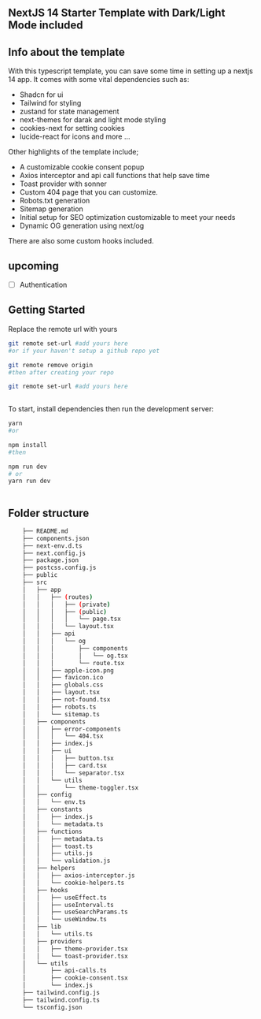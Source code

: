 ## NextJS 14 Starter Template with Dark/Light Mode included


## Info about the template 
With this typescript template, you can save some time in setting up a nextjs 14 app. It comes with some vital dependencies such as: 
- Shadcn for ui
- Tailwind for styling
- zustand for state management
- next-themes for darak and light mode styling 
- cookies-next for setting cookies 
- lucide-react for icons 
and more ...

Other highlights of the template include; 

- A customizable cookie consent popup 
- Axios interceptor and api call functions that help save time
- Toast provider with sonner  
- Custom 404 page that you can customize. 
- Robots.txt generation
- Sitemap generation
- Initial setup for SEO optimization customizable to meet your needs
- Dynamic OG generation using next/og

There are also some custom hooks included. 

## upcoming 
- [ ] Authentication 

## Getting Started

Replace the remote url with yours 

```bash
git remote set-url #add yours here 
#or if your haven't setup a github repo yet 

git remote remove origin 
#then after creating your repo 

git remote set-url #add yours here 
 
```

To start, install dependencies then run the development server:

```bash
yarn 
#or 

npm install 
#then 

npm run dev
# or
yarn run dev
 
```

## Folder structure

```bash
    ├── README.md
    ├── components.json
    ├── next-env.d.ts
    ├── next.config.js
    ├── package.json
    ├── postcss.config.js
    ├── public
    ├── src
    │   ├── app
    │   │   ├── (routes)
    │   │   │   ├── (private)
    │   │   │   ├── (public)
    │   │   │   │   └── page.tsx
    │   │   │   └── layout.tsx
    │   │   ├── api
    │   │   │   └── og
    │   │   │       ├── components
    │   │   │       │   └── og.tsx
    │   │   │       └── route.tsx
    │   │   ├── apple-icon.png
    │   │   ├── favicon.ico
    │   │   ├── globals.css
    │   │   ├── layout.tsx
    │   │   ├── not-found.tsx
    │   │   ├── robots.ts
    │   │   └── sitemap.ts
    │   ├── components
    │   │   ├── error-components
    │   │   │   └── 404.tsx
    │   │   ├── index.js
    │   │   ├── ui
    │   │   │   ├── button.tsx
    │   │   │   ├── card.tsx
    │   │   │   └── separator.tsx
    │   │   └── utils
    │   │       └── theme-toggler.tsx
    │   ├── config
    │   │   └── env.ts
    │   ├── constants
    │   │   ├── index.js
    │   │   └── metadata.ts
    │   ├── functions
    │   │   ├── metadata.ts
    │   │   ├── toast.ts
    │   │   ├── utils.js
    │   │   └── validation.js
    │   ├── helpers
    │   │   ├── axios-interceptor.js
    │   │   └── cookie-helpers.ts
    │   ├── hooks
    │   │   ├── useEffect.ts
    │   │   ├── useInterval.ts
    │   │   ├── useSearchParams.ts
    │   │   └── useWindow.ts
    │   ├── lib
    │   │   └── utils.ts
    │   ├── providers
    │   │   ├── theme-provider.tsx
    │   │   └── toast-provider.tsx
    │   └── utils
    │       ├── api-calls.ts
    │       ├── cookie-consent.tsx
    │       └── index.js
    ├── tailwind.config.js
    ├── tailwind.config.ts
    └── tsconfig.json

```